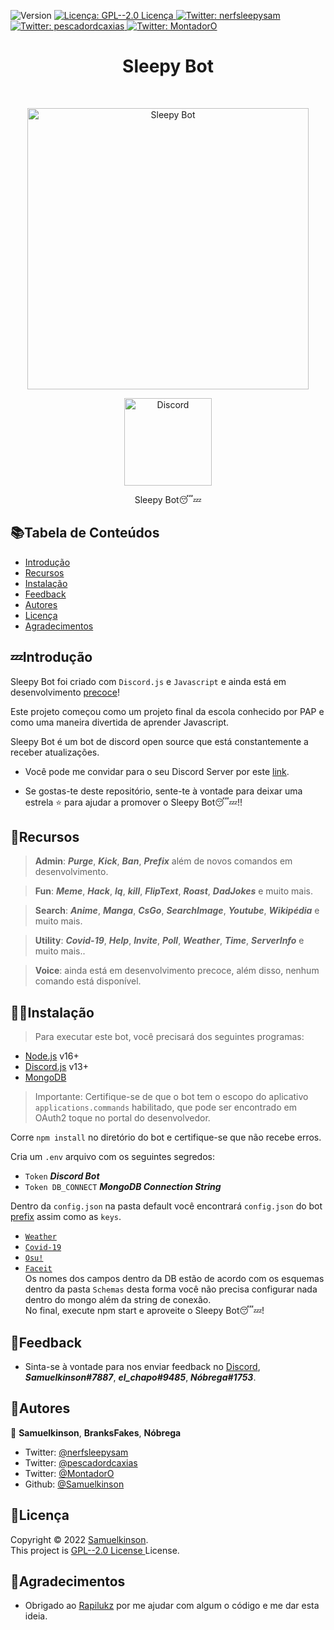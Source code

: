 <p>
  <img alt="Version" src="https://img.shields.io/badge/version-1.0.0-blue.svg?cacheSeconds=2592000" />
  <a href="https://chooseaLicença.com/Licenças/gpl-2.0/" target="_blank">
    <img alt="Licença: GPL--2.0 Licença " src="https://img.shields.io/badge/Licença-GPL--2.0 Licença -yellow.svg" />
  </a>
  <a href="https://twitter.com/nerfsleepysam" target="_blank">
    <img alt="Twitter: nerfsleepysam" src="https://img.shields.io/twitter/follow/nerfsleepysam.svg?style=social" />
  </a>
  <a href="https://twitter.com/pescadordcaxias" target="_blank">
    <img alt="Twitter: pescadordcaxias" src="https://img.shields.io/twitter/follow/pescadordcaxias.svg?style=social" />
  </a>
  <a href="https://twitter.com/MontadorO" target="_blank">
    <img alt="Twitter: MontadorO" src="https://img.shields.io/twitter/follow/MontadorO.svg?style=social" />
  </a>
</p>

<h1 align="center"> Sleepy Bot </h1> <br>
<p align="center">
  <a href="https://discord.com/api/oauth2/authorize?client_id=863936621656932372&permissions=8&scope=bot">
    <img alt="Sleepy Bot" title="Sleepy Bot" src="https://i.pinimg.com/originals/57/f7/3c/57f73c7a5f8d65a6f2598b0f609df675.jpg" width="450">
  </a>
</p>

<p align="center">
  <a href="https://discord.com">
    <img alt="Discord" title="Discord Download" src="https://tm.ibxk.com.br/2021/05/14/14141728081248.jpg?ims=704x264" width="140">
  </a>
</p>
<p align="center">
  Sleepy Bot😴💤
</p>

## 📚Tabela de Conteúdos

- [Introdução](#introdução)
- [Recursos](#recursos)
- [Instalação](#instalação)
- [Feedback](#feedback)
- [Autores](#autores)
- [Licença](#licença)
- [Agradecimentos ](#agradecimentos)


## 💤Introdução
Sleepy Bot foi criado com <code>Discord.js</code> e <code>Javascript</code> e ainda está em desenvolvimento [precoce](https://twitter.com/duxdessa)! 

Este projeto começou como um projeto final da escola conhecido por PAP e como uma maneira divertida de aprender Javascript. 

Sleepy Bot é um bot de discord open source que está constantemente a receber atualizações.

* Você pode me convidar para o seu Discord Server por este [link](https://discord.com/api/oauth2/authorize?client_id=863936621656932372&permissions=8&scope=bot).
 
* Se gostas-te deste repositório, sente-te à vontade para deixar uma estrela ⭐ para ajudar a promover o Sleepy Bot😴💤!! 

## 🎴Recursos

> <b>Admin</b>: <i><b>Purge</b></i>, <i><b>Kick</b></i>, <i><b>Ban</b></i>, <i><b>Prefix</b></i> além de novos comandos em desenvolvimento.

> <b>Fun</b>: <i><b>Meme</b></i>, <i><b>Hack</b></i>, <i><b>Iq</b></i>, <i><b>kill</b></i>, <i><b>FlipText</b></i>, <i><b>Roast</b></i>, <i><b>DadJokes</b></i> e muito mais.

> <b>Search</b>: <i><b>Anime</b></i>, <i><b>Manga</b></i>, <i><b>CsGo</b></i>, <i><b>SearchImage</b></i>, <i><b>Youtube</b></i>, <i><b>Wikipédia</b></i> e muito mais.

> <b>Utility</b>: <i><b>Covid-19</b></i>, <i><b>Help</b></i>, <i><b>Invite</b></i>, <i><b>Poll</b></i>, <i><b>Weather</b></i>, <i><b>Time</b></i>, <i><b>ServerInfo</b></i> e muito mais..

> <b>Voice</b>: ainda está em desenvolvimento precoce, além disso, nenhum comando está disponível.

## 👩‍💻Instalação

> Para executar este bot, você precisará dos seguintes programas: 

* [Node.js](https://nodejs.org/en/) v16+
* [Discord.js](https://discord.js.org/#/) v13+
* [MongoDB](https://www.mongodb.com)

>Importante: Certifique-se de que o bot tem o escopo do aplicativo <code>applications.commands</code> habilitado, que pode ser encontrado em OAuth2 toque no portal do desenvolvedor. 

Corre <code>npm install</code> no diretório do bot e certifique-se que não recebe erros. 

 Cria um <code>.env</code> arquivo com os seguintes segredos: 
 * <code>Token</code>  <i>**Discord Bot**</i>
 * <code>Token DB_CONNECT</code> <i>**MongoDB Connection String**</i>

Dentro da <code>config.json</code> na pasta default você encontrará <code>config.json</code> do bot [prefix](https://twitter.com/nerfsleepysam/status/1487151670245085184) assim como as <code>keys</code>.
* <code>[Weather](https://openweathermap.org/api)</code> 
* <code>[Covid-19](https://rapidapi.com/api-sports/api/covid-193)</code>
* <code>[Osu!](https://osu.ppy.sh/p/api)</code>
* <code>[Faceit](https://developers.faceit.com/docs/auth/api-keys)</code>
<br>Os nomes dos campos dentro da DB estão de acordo com os esquemas dentro da pasta <code>Schemas</code> desta forma você não precisa configurar nada dentro do mongo além da string de conexão. 
<br>No final, execute npm start e aproveite o Sleepy Bot😴💤! 

 
## 💬Feedback

* Sinta-se à vontade para nos enviar feedback no [Discord](https://discord.gg/C9rzzCpYzT), <i><b>Samuelkinson#7887</b></i>, <i><b>el_chapo#9485</b></i>, <i><b>Nóbrega#1753</b></i>.

## 👤Autores
👤 **Samuelkinson**, **BranksFakes**, **Nóbrega**

* Twitter: [@nerfsleepysam](https://twitter.com/nerfsleepysam)
* Twitter: [@pescadordcaxias](https://twitter.com/pescadordcaxias)
* Twitter: [@MontadorO](https://twitter.com/MontadorO)
* Github: [@Samuelkinson](https://github.com/Samuelkinson)

## 📝Licença

Copyright © 2022 [Samuelkinson](https://github.com/Samuelkinson).<br />
This project is [GPL--2.0 License ](https://chooseaLicença.com/Licenças/gpl-2.0/) License.

## 🤖Agradecimentos 

* Obrigado ao [Rapilukz](https://github.com/rapilukz/) por me ajudar com algum o código e me dar esta ideia.

